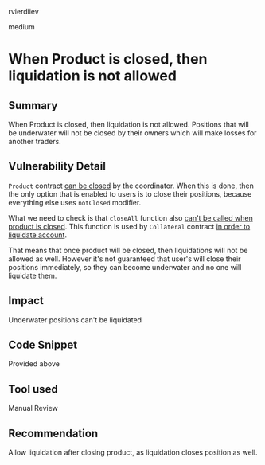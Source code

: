 rvierdiiev

medium

# When Product is closed, then liquidation is not allowed

## Summary
When Product is closed, then liquidation is not allowed. Positions that will be underwater will not be closed by their owners which will make losses for another traders.
## Vulnerability Detail
`Product` contract [can be closed](https://github.com/sherlock-audit/2023-05-perennial/blob/main/perennial-mono/packages/perennial/contracts/product/Product.sol#L510-L514) by the coordinator. When this is done, then the only option that is enabled to users is to close their positions, because everything else uses `notClosed` modifier.

What we need to check is that `closeAll` function also [can't be called when product is closed](https://github.com/sherlock-audit/2023-05-perennial/blob/main/perennial-mono/packages/perennial/contracts/product/Product.sol#L362). This function is used by `Collateral` contract [in order to liquidate account](https://github.com/sherlock-audit/2023-05-perennial/blob/main/perennial-mono/packages/perennial/contracts/collateral/Collateral.sol#L123).

That means that once product will be closed, then liquidations will not be allowed as well.
However it's not guaranteed that user's will close their positions immediately, so they can become underwater and no one will liquidate them.
## Impact
Underwater positions can't be liquidated
## Code Snippet
Provided above
## Tool used

Manual Review

## Recommendation
Allow liquidation after closing product, as liquidation closes position as well.